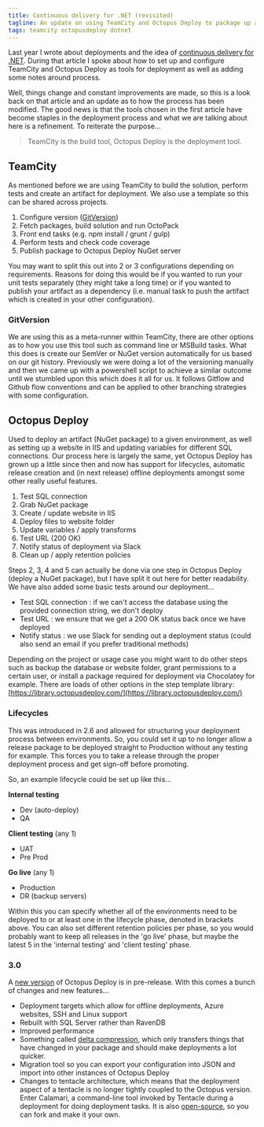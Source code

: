 ```yaml
---
title: Continuous delivery for .NET (revisited)
tagline: An update on using TeamCity and Octopus Deploy to package up and deploy applications.
tags: teamcity octopusdeploy dotnet
---
```


Last year I wrote about deployments and the idea of [continuous delivery for .NET](/blog/continuous-delivery-for-dotnet/). During that article I spoke about how to set up and configure TeamCity and Octopus Deploy as tools for deployment as well as adding some notes around process. 

Well, things change and constant improvements are made, so this is a look back on that article and an update as to how the process has been modified. The good news is that the tools chosen in the first article have become staples in the deployment process and what we are talking about here is a refinement. To reiterate the purpose... 

> TeamCity is the build tool, Octopus Deploy is the deployment tool.

## TeamCity

As mentioned before we are using TeamCity to build the solution, perform tests and create an artifact for deployment. We also use a template so this can be shared across projects.

1. Configure version ([GitVersion](https://github.com/GitTools/GitVersion))
2. Fetch packages, build solution and run OctoPack
3. Front end tasks (e.g. npm install / grunt / gulp)
4. Perform tests and check code coverage
5. Publish package to Octopus Deploy NuGet server

You may want to split this out into 2 or 3 configurations depending on requirements. Reasons for doing this would be if you wanted to run your unit tests separately (they might take a long time) or if you wanted to publish your artifact as a dependency (i.e. manual task to push the artifact which is created in your other configuration). 

### GitVersion

We are using this as a meta-runner within TeamCity, there are other options as to how you use this tool such as command line or MSBuild tasks. What this does is create our SemVer or NuGet version automatically for us based on our git history. Previously we were doing a lot of the versioning manually and then we came up with a powershell script to achieve a similar outcome until we stumbled upon this which does it all for us. It follows Gitflow and Github flow conventions and can be applied to other branching strategies with some configuration.  

## Octopus Deploy

Used to deploy an artifact (NuGet package) to a given environment, as well as setting up a website in IIS and updating variables for different SQL connections. Our process here is largely the same, yet Octopus Deploy has grown up a little since then and now has support for lifecycles, automatic release creation and (in next release) offline deployments amongst some other really useful features.

1. Test SQL connection
2. Grab NuGet package
3. Create / update website in IIS
4. Deploy files to website folder
5. Update variables / apply transforms
6. Test URL (200 OK)
7. Notify status of deployment via Slack
8. Clean up / apply retention policies

Steps 2, 3, 4 and 5 can actually be done via one step in Octopus Deploy (deploy a NuGet package), but I have split it out here for better readability. We have also added some basic tests around our deployment...

- Test SQL connection : if we can't access the database using the provided connection string, we don't deploy
- Test URL : we ensure that we get a 200 OK status back once we have deployed
- Notify status : we use Slack for sending out a deployment status (could also send an email if you prefer traditional methods)

Depending on the project or usage case you might want to do other steps such as backup the database or website folder, grant permissions to a certain user, or install a package required for deployment via Chocolatey for example. There are loads of other options in the step template library: [https://library.octopusdeploy.com/](https://library.octopusdeploy.com/)

### Lifecycles

This was introduced in 2.6 and allowed for structuring your deployment process between environments. So, you could set it up to no longer allow a release package to be deployed straight to Production without any testing for example. This forces you to take a release through the proper deployment process and get sign-off before promoting.

So, an example lifecycle could be set up like this...

**Internal testing**

- Dev (auto-deploy)
- QA

**Client testing** (any 1)

- UAT
- Pre Prod

**Go live** (any 1)

- Production
- DR (backup servers)

Within this you can specify whether all of the environments need to be deployed to or at least one in the lifecycle phase, denoted in brackets above. You can also set different retention policies per phase, so you would probably want to keep all releases in the 'go live' phase, but maybe the latest 5 in the 'internal testing' and 'client testing' phase. 

### 3.0

A [new version](http://octopusdeploy.com/blog/octopus-3.0-pre-release-is-here) of Octopus Deploy is in pre-release. With this comes a bunch of changes and new features...

- Deployment targets which allow for offline deployments, Azure websites, SSH and Linux support
- Rebuilt with SQL Server rather than RavenDB 
- Improved performance
- Something called [delta compression](http://octopusdeploy.com/blog/the-octopus-deploy-3.0-time-saver-delta-compression), which only transfers things that have changed in your package and should make deployments a lot quicker. 
- Migration tool so you can export your configuration into JSON and import into other instances of Octopus Deploy
- Changes to tentacle architecture, which means that the deployment aspect of a tentacle is no longer tightly coupled to the Octopus version. Enter Calamari, a command-line tool invoked by Tentacle during a deployment for doing deployment tasks. It is also [open-source](https://github.com/OctopusDeploy/Calamari), so you can fork and make it your own.